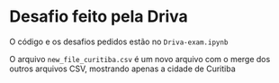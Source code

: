 # Desafio feito pela Driva

O código e os desafios pedidos estão no `Driva-exam.ipynb`

O arquivo `new_file_curitiba.csv` é um novo arquivo com o merge dos outros arquivos CSV, mostrando apenas a cidade de Curitiba
